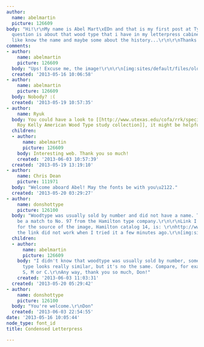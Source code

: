 ```yaml
---
author:
  name: abelmartin
  picture: 126609
body: "Hi!\r\nMy name is Abel Mart\xEDn and that is my first post at Typophile :)\r\n\r\nMy
  question is about that wood type that i have in my letterpress cabinet. \r\nI would
  like know the name and maybe some about the history...\r\n\r\nThanks!\r\n\r\nA"
comments:
- author:
    name: abelmartin
    picture: 126609
  body: "Ups! Excuse me, the image!\r\n\r\n[img:sites/default/files/old-images/cual_5215.jpg]"
  created: '2013-05-16 10:06:58'
- author:
    name: abelmartin
    picture: 126609
  body: Nobody? :(
  created: '2013-05-19 10:57:35'
- author:
    name: Ryuk
  body: You could have a look to [[http://www.utexas.edu/cofa/rrk/specimens.php|Rob
    Roy Kelly American Wood Type study collection]], it might be helpful.
  children:
  - author:
      name: abelmartin
      picture: 126609
    body: Interesting web. Thank you so much!
    created: '2013-06-03 10:57:39'
  created: '2013-05-19 13:19:10'
- author:
    name: Chris Dean
    picture: 111971
  body: "Welcome aboard Abel! May the fonts be with you\u2122."
  created: '2013-05-20 03:29:27'
- author:
    name: donshottype
    picture: 126100
  body: "Woodtype was usually sold by number and did not have a name. This seems to
    be a match to No. 97 from the Hamilton type company.\r\n\r\nLink I have on file
    for the source of the image, Hamilton catalog 14, is: \r\nhttp://www.unicorngraphics.com/wood%20type%20museum.asp\r\n\r\nUnfortunately
    the link did not work when I tried it a few minutes ago.\r\n[img:sites/default/files/old-images/No97HamiltonCatalog14_4182.jpg]\r\n\r\nDon"
  children:
  - author:
      name: abelmartin
      picture: 126609
    body: "I didn't know that woodtype was usually sold by number, some interesting.\r\n\r\nThat
      type looks really similar, but it's no the same. Compare, for example, the glyphs
      S, M or C.\r\nAny way, thank you so much, Don!"
    created: '2013-06-03 11:03:31'
  created: '2013-05-20 05:29:42'
- author:
    name: donshottype
    picture: 126100
  body: "You're welcome.\r\nDon"
  created: '2013-06-03 22:54:55'
date: '2013-05-16 10:05:44'
node_type: font_id
title: Condensed Letterpress

---
```

